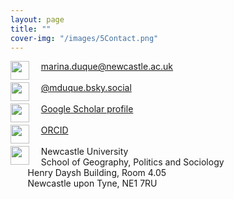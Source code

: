 ```yaml
---
layout: page
title: ""
cover-img: "/images/5Contact.png"
---
```



<img src="../images/email_icon.png" style="width: 30px;" align="left"> &nbsp;&nbsp;&nbsp; marina.duque@newcastle.ac.uk <br><br>
<img src="../images/icon_bsky.png" style="width: 30px;" align="left">  &nbsp;&nbsp;&nbsp; <a href="https://bsky.app/profile/did:plc:a6lng7cr63a54dbd64sl7lr3" target="_blank">@mduque.bsky.social</a> <br><br>
<img src="../images/gscholar_icon.png" style="width: 30px;" align="left">  &nbsp;&nbsp;&nbsp; <a href="https://scholar.google.com/citations?user=ZZY5EK8AAAAJ&hl=en" target="_blank">Google Scholar profile</a> <br><br>
<img src="../images/orcid_icon.png" style="width: 30px;" align="left"> &nbsp;&nbsp;&nbsp; <a href="https://orcid.org/0000-0003-1245-9938" target="_blank">ORCID</a> <br><br>
<img src="../images/mailing_icon.png" style="width: 30px;" align="left"> &nbsp;&nbsp;&nbsp; Newcastle University <br> &nbsp;&nbsp;&nbsp; School of Geography, Politics and Sociology <br> &nbsp;&nbsp;&nbsp;&nbsp;&nbsp;&nbsp; Henry Daysh Building, Room 4.05 <br> &nbsp;&nbsp;&nbsp;&nbsp;&nbsp;&nbsp; Newcastle upon Tyne, NE1 7RU
